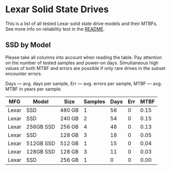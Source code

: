 Lexar Solid State Drives
========================

This is a list of all tested Lexar solid state drive models and their MTBFs. See
more info on reliability test in the [README](https://github.com/linuxhw/SMART).

SSD by Model
------------

Please take all columns into account when reading the table. Pay attention on the
number of tested samples and power-on days. Simultaneous high values of both MTBF
and errors are possible if only rare drives in the subset encounter errors.

Days   — avg. days per sample,
Err    — avg. errors per sample,
MTBF   — avg. MTBF in years per sample.

| MFG       | Model              | Size   | Samples | Days  | Err   | MTBF   |
|-----------|--------------------|--------|---------|-------|-------|--------|
| Lexar     | SSD                | 480 GB | 1       | 56    | 0     | 0.15   |
| Lexar     | SSD                | 240 GB | 2       | 54    | 0     | 0.15   |
| Lexar     | 256GB SSD          | 256 GB | 4       | 48    | 0     | 0.13   |
| Lexar     | SSD                | 128 GB | 3       | 18    | 0     | 0.05   |
| Lexar     | 512GB SSD          | 512 GB | 1       | 15    | 0     | 0.04   |
| Lexar     | 128GB SSD          | 128 GB | 3       | 11    | 0     | 0.03   |
| Lexar     | SSD                | 256 GB | 1       | 0     | 0     | 0.00   |
